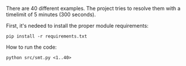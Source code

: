 There are 40 different examples. The project tries to resolve them with a timelimit of 5 minutes (300 seconds).

First, it's nedeed to install the proper module requirements:

```console
pip install -r requirements.txt
```
How to run the code:
```console
python src/smt.py <1..40>
```

